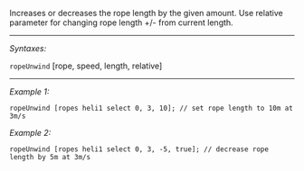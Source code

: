 Increases or decreases the rope length by the given amount. Use relative parameter for changing rope length +/- from current length.


---
*Syntaxes:*

`ropeUnwind` [rope, speed, length, relative]

---
*Example 1:*

```sqf
ropeUnwind [ropes heli1 select 0, 3, 10]; // set rope length to 10m at 3m/s
```

*Example 2:*

```sqf
ropeUnwind [ropes heli1 select 0, 3, -5, true]; // decrease rope length by 5m at 3m/s
```